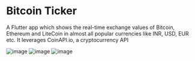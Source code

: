 # Bitcoin Ticker

A Flutter app which shows the real-time exchange values of Bitcoin, Ethereum and LiteCoin in almost all popular currencies 
like INR, USD, EUR etc. It leverages CoinAPI.io, a cryptocurrency API

![image](https://github.com/imakhxl/Bitcoin-Ticker---Flutter/assets/143579088/0c26d042-05f6-4922-80f0-4844a41bb047)
![image](https://github.com/imakhxl/Bitcoin-Ticker---Flutter/assets/143579088/f7bd088e-e606-4e2d-8370-59ccc84fe183)
![image](https://github.com/imakhxl/Bitcoin-Ticker---Flutter/assets/143579088/8f36731d-3356-404f-8592-42623706d37f)
